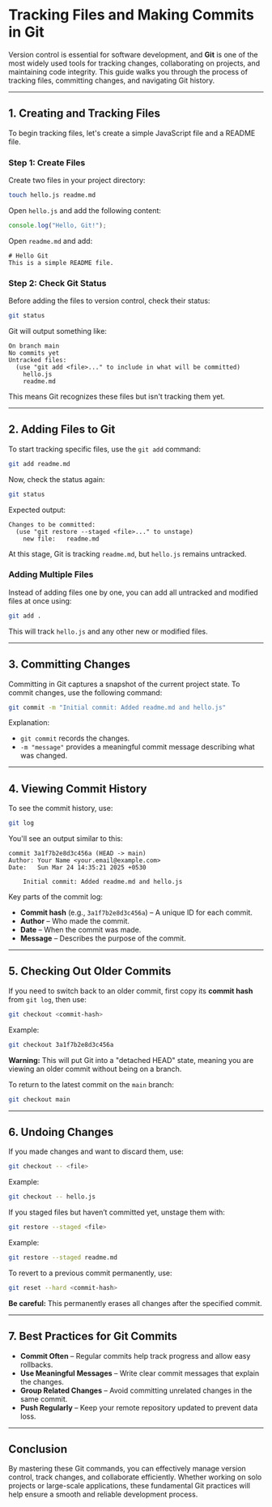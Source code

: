 # **Tracking Files and Making Commits in Git**

Version control is essential for software development, and **Git** is one of the most widely used tools for tracking changes, collaborating on projects, and maintaining code integrity. This guide walks you through the process of tracking files, committing changes, and navigating Git history.

---

## **1. Creating and Tracking Files**

To begin tracking files, let's create a simple JavaScript file and a README file.

### **Step 1: Create Files**

Create two files in your project directory:

```bash
touch hello.js readme.md
```

Open `hello.js` and add the following content:

```javascript
console.log("Hello, Git!");
```

Open `readme.md` and add:

```
# Hello Git
This is a simple README file.
```

### **Step 2: Check Git Status**

Before adding the files to version control, check their status:

```bash
git status
```

Git will output something like:

```
On branch main
No commits yet
Untracked files:
  (use "git add <file>..." to include in what will be committed)
    hello.js
    readme.md
```

This means Git recognizes these files but isn't tracking them yet.

---

## **2. Adding Files to Git**

To start tracking specific files, use the `git add` command:

```bash
git add readme.md
```

Now, check the status again:

```bash
git status
```

Expected output:

```
Changes to be committed:
  (use "git restore --staged <file>..." to unstage)
    new file:   readme.md
```

At this stage, Git is tracking `readme.md`, but `hello.js` remains untracked.

### **Adding Multiple Files**

Instead of adding files one by one, you can add all untracked and modified files at once using:

```bash
git add .
```

This will track `hello.js` and any other new or modified files.

---

## **3. Committing Changes**

Committing in Git captures a snapshot of the current project state. To commit changes, use the following command:

```bash
git commit -m "Initial commit: Added readme.md and hello.js"
```

Explanation:

- `git commit` records the changes.
- `-m "message"` provides a meaningful commit message describing what was changed.

---

## **4. Viewing Commit History**

To see the commit history, use:

```bash
git log
```

You'll see an output similar to this:

```
commit 3a1f7b2e8d3c456a (HEAD -> main)
Author: Your Name <your.email@example.com>
Date:   Sun Mar 24 14:35:21 2025 +0530

    Initial commit: Added readme.md and hello.js
```

Key parts of the commit log:

- **Commit hash** (e.g., `3a1f7b2e8d3c456a`) – A unique ID for each commit.
- **Author** – Who made the commit.
- **Date** – When the commit was made.
- **Message** – Describes the purpose of the commit.

---

## **5. Checking Out Older Commits**

If you need to switch back to an older commit, first copy its **commit hash** from `git log`, then use:

```bash
git checkout <commit-hash>
```

Example:

```bash
git checkout 3a1f7b2e8d3c456a
```

**Warning:** This will put Git into a "detached HEAD" state, meaning you are viewing an older commit without being on a branch.

To return to the latest commit on the `main` branch:

```bash
git checkout main
```

---

## **6. Undoing Changes**

If you made changes and want to discard them, use:

```bash
git checkout -- <file>
```

Example:

```bash
git checkout -- hello.js
```

If you staged files but haven’t committed yet, unstage them with:

```bash
git restore --staged <file>
```

Example:

```bash
git restore --staged readme.md
```

To revert to a previous commit permanently, use:

```bash
git reset --hard <commit-hash>
```

**Be careful:** This permanently erases all changes after the specified commit.

---

## **7. Best Practices for Git Commits**

- **Commit Often** – Regular commits help track progress and allow easy rollbacks.
- **Use Meaningful Messages** – Write clear commit messages that explain the changes.
- **Group Related Changes** – Avoid committing unrelated changes in the same commit.
- **Push Regularly** – Keep your remote repository updated to prevent data loss.

---

## **Conclusion**

By mastering these Git commands, you can effectively manage version control, track changes, and collaborate efficiently. Whether working on solo projects or large-scale applications, these fundamental Git practices will help ensure a smooth and reliable development process.
